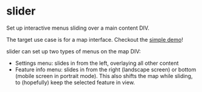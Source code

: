# slider

Set up interactive menus sliding over a main content DIV.

The target use case is for a map interface. Checkout the [simple demo]!

[simple demo]: https://globeletjs.github.io/slider/index.html

slider can set up two types of menus on the map DIV:
- Settings menu: slides in from the left, overlaying all other content
- Feature info menu: slides in from the right (landscape screen) or bottom
  (mobile screen in portrait mode). This also shifts the map while sliding, to
  (hopefully) keep the selected feature in view.
